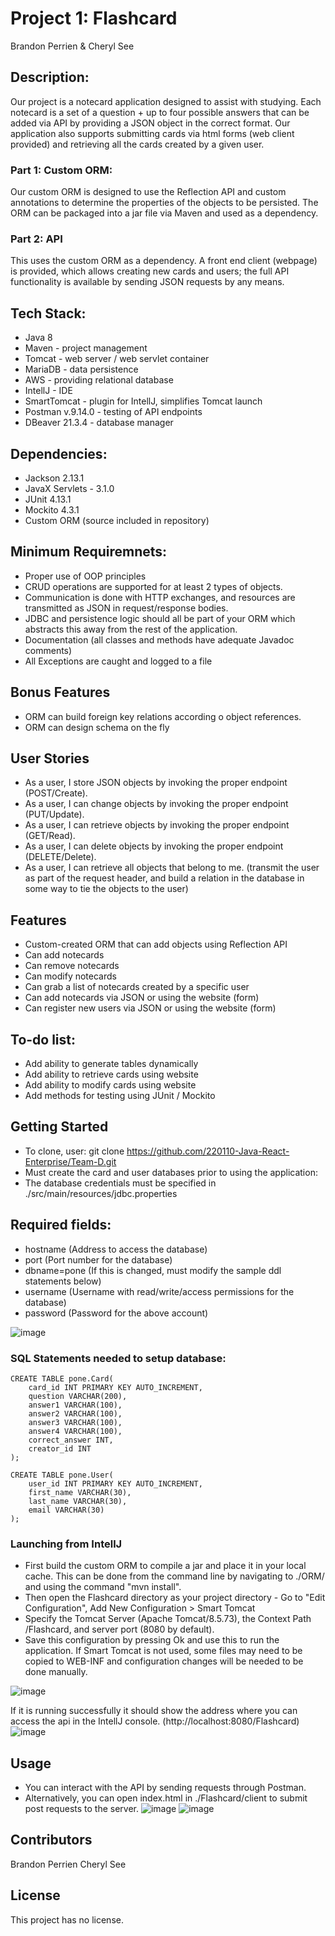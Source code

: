 # Project 1: Flashcard
Brandon Perrien &amp; Cheryl See

## Description:
Our project is a notecard application designed to assist with studying.  Each notecard is a set of a question + up to four possible answers that can be added via API
by providing a JSON object in the correct format.  Our application also supports submitting cards via html forms (web client provided) and retrieving all the cards
created by a given user.

### Part 1: Custom ORM:
Our custom ORM is designed to use the Reflection API and custom annotations to determine the properties of the objects to be persisted.  The ORM can be packaged into a jar file via Maven and used as a dependency.

### Part 2: API
This uses the custom ORM as a dependency.  A front end client (webpage) is provided, which allows creating new cards and users; the full API functionality is available by sending JSON requests by any means.

## Tech Stack:
- Java 8
- Maven - project management
- Tomcat - web server / web servlet container
- MariaDB - data persistence
- AWS - providing relational database
- IntellJ - IDE
- SmartTomcat - plugin for IntellJ, simplifies Tomcat launch
- Postman v.9.14.0 - testing of API endpoints
- DBeaver 21.3.4 - database manager

## Dependencies:
- Jackson 2.13.1
- JavaX Servlets - 3.1.0
- JUnit 4.13.1
- Mockito 4.3.1
- Custom ORM (source included in repository)


## Minimum Requiremnets:
- Proper use of OOP principles
- CRUD operations are supported for at least 2 types of objects.
- Communication is done with HTTP exchanges, and resources are transmitted as JSON in request/response bodies.
- JDBC and persistence logic should all be part of your ORM which abstracts this away from the rest of the application.
- Documentation (all classes and methods have adequate Javadoc comments)
- All Exceptions are caught and logged to a file

## Bonus Features
- ORM can build foreign key relations according o object references.
- ORM can design schema on the fly

## User Stories
- As a user, I store JSON objects by invoking the proper endpoint (POST/Create).
- As a user, I can change objects by invoking the proper endpoint (PUT/Update).
- As a user, I can retrieve objects by invoking the proper endpoint (GET/Read).
- As a user, I can delete objects by invoking the proper endpoint (DELETE/Delete).
- As a user, I can retrieve all objects that belong to me. (transmit the user as part of the request header, and build a relation in the database in some way to tie the objects to the user)
    
## Features
- Custom-created ORM that can add objects using Reflection API
- Can add notecards
- Can remove notecards
- Can modify notecards
- Can grab a list of notecards created by a specific user
- Can add notecards via JSON or using the website (form)
- Can register new users via JSON or using the website (form)

## To-do list:
- Add ability to generate tables dynamically
- Add ability to retrieve cards using website
- Add ability to modify cards using website
- Add methods for testing using JUnit / Mockito


## Getting Started
- To clone, user: git clone https://github.com/220110-Java-React-Enterprise/Team-D.git
- Must create the card and user databases prior to using the application:
- The database credentials must be specified in ./src/main/resources/jdbc.properties


## Required fields:
- hostname (Address to access the database)
- port (Port number for the database)
- dbname=pone (If this is changed, must modify the sample ddl statements below)
- username (Username with read/write/access permissions for the database)
- password (Password for the above account)

![image](https://user-images.githubusercontent.com/97481827/155006508-439107c1-95fc-46e0-9337-a3e86ca9bcd9.png)


### SQL Statements needed to setup database: 
```
CREATE TABLE pone.Card(
	card_id INT PRIMARY KEY AUTO_INCREMENT,
	question VARCHAR(200),
	answer1 VARCHAR(100),
	answer2 VARCHAR(100),
	answer3 VARCHAR(100),
	answer4 VARCHAR(100),
	correct_answer INT,
	creator_id INT
);
```
```
CREATE TABLE pone.User(
	user_id INT PRIMARY KEY AUTO_INCREMENT,
	first_name VARCHAR(30),
	last_name VARCHAR(30),
	email VARCHAR(30)
);
```

### Launching from IntellJ ###
- First build the custom ORM to compile a jar and place it in your local cache.  This can be done from the command line by navigating to ./ORM/ and using the command "mvn install".
- Then open the Flashcard directory as your project directory - Go to "Edit Configuration", Add New Configuration > Smart Tomcat
- Specify the Tomcat Server (Apache Tomcat/8.5.73), the Context Path /Flashcard, and server port (8080 by default).  
- Save this configuration by pressing Ok and use this to run the application.  If Smart Tomcat is not used, some files may need to be copied to WEB-INF and configuration changes will be needed to be done manually.

![image](https://user-images.githubusercontent.com/97481827/155006552-73645fe2-2610-46c6-9da5-eece868f12e6.png)


If it is running successfully it should show the address where you can access the api in the IntellJ console.  (http://localhost:8080/Flashcard)
![image](https://user-images.githubusercontent.com/97481827/155006612-ffb6b14a-709b-42f7-bbd2-557b85b553f5.png)



## Usage ##
- You can interact with the API by sending requests through Postman.
- Alternatively, you can open index.html in ./Flashcard/client to submit post requests to the server.
![image](https://user-images.githubusercontent.com/97481827/155006831-498f8966-7eae-452d-8bd5-4add0b6ce5ef.png)
![image](https://user-images.githubusercontent.com/97481827/155006907-c6fbed95-3638-4115-a408-fc2ae876bec3.png)



## Contributors ##
Brandon Perrien
Cheryl See


## License ##
This project has no license.





